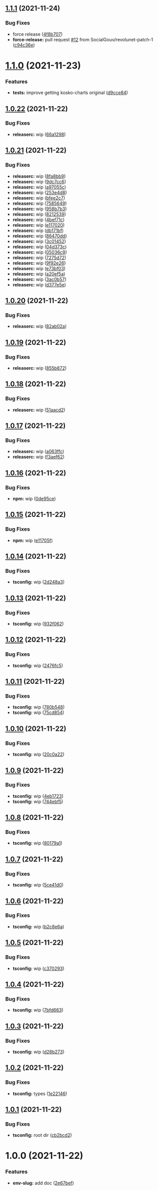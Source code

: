 ## [1.1.1](https://github.com/SocialGouv/env-slug/compare/v1.1.0...v1.1.1) (2021-11-24)


### Bug Fixes

* force release ([4f8b707](https://github.com/SocialGouv/env-slug/commit/4f8b707186e5d2ffd00406e9823c3f48546e4dd1))
* **force-release:** pull request [#12](https://github.com/SocialGouv/env-slug/issues/12) from SocialGouv/revolunet-patch-1 ([c94c36e](https://github.com/SocialGouv/env-slug/commit/c94c36ebee84f81f967f1a5ed4a83bf29f6a02bb))

# [1.1.0](https://github.com/SocialGouv/env-slug/compare/v1.0.22...v1.1.0) (2021-11-23)


### Features

* **tests:** improve getting kosko-charts original ([d9cce84](https://github.com/SocialGouv/env-slug/commit/d9cce84883b0a0c737f54c90f45bf70a6129536d))

## [1.0.22](https://github.com/SocialGouv/env-slug/compare/v1.0.21...v1.0.22) (2021-11-22)


### Bug Fixes

* **releaserc:** wip ([66a1298](https://github.com/SocialGouv/env-slug/commit/66a1298234cad996ca0f3a25d6640962603afce0))

## [1.0.21](https://github.com/SocialGouv/env-slug/compare/v1.0.20...v1.0.21) (2021-11-22)


### Bug Fixes

* **releaserc:** wip ([8fa8bb9](https://github.com/SocialGouv/env-slug/commit/8fa8bb95d6850cc73328201543b4bb966758ebad))
* **releaserc:** wip ([9dc7cc6](https://github.com/SocialGouv/env-slug/commit/9dc7cc66eac1b443486dc16c878d2708bf01d3c8))
* **releaserc:** wip ([a97055c](https://github.com/SocialGouv/env-slug/commit/a97055c90536ab836a937b676783fcb68b2cf4e9))
* **releaserc:** wip ([253e4d8](https://github.com/SocialGouv/env-slug/commit/253e4d815590e908e6a7efaee55489bc2c028451))
* **releaserc:** wip ([bfee2c7](https://github.com/SocialGouv/env-slug/commit/bfee2c7a8906474e06776a819742a3fb5b0c7973))
* **releaserc:** wip ([7585649](https://github.com/SocialGouv/env-slug/commit/7585649dfababeffc01e0e2478409d06020ac328))
* **releaserc:** wip ([958b7b3](https://github.com/SocialGouv/env-slug/commit/958b7b3a91ce579a2afd7438862b1778be818b7f))
* **releaserc:** wip ([8212539](https://github.com/SocialGouv/env-slug/commit/8212539ef7e6d82145beea52cf6fe5a97879b8dd))
* **releaserc:** wip ([4bef71c](https://github.com/SocialGouv/env-slug/commit/4bef71c2882ff263897801370a74853c1be3be09))
* **releaserc:** wip ([e117020](https://github.com/SocialGouv/env-slug/commit/e117020c6f24cc98157d15592ff862bcbd74d6cd))
* **releaserc:** wip ([db171bf](https://github.com/SocialGouv/env-slug/commit/db171bfbfc2cf12b96faf6c71c94604ca1e50de3))
* **releaserc:** wip ([86470dd](https://github.com/SocialGouv/env-slug/commit/86470dd564494bcd648696dd55b513a37a56b67c))
* **releaserc:** wip ([3c01452](https://github.com/SocialGouv/env-slug/commit/3c01452ec47df78b461f0bf3d2b372b731c3eda8))
* **releaserc:** wip ([04d373c](https://github.com/SocialGouv/env-slug/commit/04d373cd5b2cbb9476b0f641b96cefd2b29a341f))
* **releaserc:** wip ([05036c9](https://github.com/SocialGouv/env-slug/commit/05036c934c845fb89340162141d85df45e906f03))
* **releaserc:** wip ([7275d72](https://github.com/SocialGouv/env-slug/commit/7275d72ed576455c8286a8219b7ba5b541998423))
* **releaserc:** wip ([9f92e26](https://github.com/SocialGouv/env-slug/commit/9f92e26c824d1d289fe0dfff8c21099d1b4b3c45))
* **releaserc:** wip ([e73bf03](https://github.com/SocialGouv/env-slug/commit/e73bf0398f6137d41f35cd2f8f5ee4f96ae6dda7))
* **releaserc:** wip ([a20ef5a](https://github.com/SocialGouv/env-slug/commit/a20ef5aa986a335c01919e56e788dae35121c56a))
* **releaserc:** wip ([3ac0b57](https://github.com/SocialGouv/env-slug/commit/3ac0b577d3d6b0e1a81483e0aa28fd144a91eeb6))
* **releaserc:** wip ([d377e5e](https://github.com/SocialGouv/env-slug/commit/d377e5e8f5f6430eb7bf1d0c596b30d6fe40fdee))

## [1.0.20](https://github.com/SocialGouv/env-slug/compare/v1.0.19...v1.0.20) (2021-11-22)


### Bug Fixes

* **releaserc:** wip ([82ab02a](https://github.com/SocialGouv/env-slug/commit/82ab02ac574b2691e9d7a4570a88ddfb1dc2b270))

## [1.0.19](https://github.com/SocialGouv/env-slug/compare/v1.0.18...v1.0.19) (2021-11-22)


### Bug Fixes

* **releaserc:** wip ([855b872](https://github.com/SocialGouv/env-slug/commit/855b872a23755d665fbcebcce0d6ab38b1e24002))

## [1.0.18](https://github.com/SocialGouv/env-slug/compare/v1.0.17...v1.0.18) (2021-11-22)


### Bug Fixes

* **releaserc:** wip ([51aacd2](https://github.com/SocialGouv/env-slug/commit/51aacd2e7aa55d0f1387ded9275084d23bd1a0bc))

## [1.0.17](https://github.com/SocialGouv/env-slug/compare/v1.0.16...v1.0.17) (2021-11-22)


### Bug Fixes

* **releaserc:** wip ([a063ffc](https://github.com/SocialGouv/env-slug/commit/a063ffc5e4748d8e6cf781e29de34e7509831d43))
* **releaserc:** wip ([f3aef62](https://github.com/SocialGouv/env-slug/commit/f3aef62f1a988c715bf45e05629e816f4e64e4f6))

## [1.0.16](https://github.com/SocialGouv/env-slug/compare/v1.0.15...v1.0.16) (2021-11-22)


### Bug Fixes

* **npm:** wip ([0de95ce](https://github.com/SocialGouv/env-slug/commit/0de95cef238a2ce25abdeb883279006fa88451d0))

## [1.0.15](https://github.com/SocialGouv/env-slug/compare/v1.0.14...v1.0.15) (2021-11-22)


### Bug Fixes

* **npm:** wip ([e11705f](https://github.com/SocialGouv/env-slug/commit/e11705fd4b0b2f8473d36a483d5c6528eeec3406))

## [1.0.14](https://github.com/SocialGouv/env-slug/compare/v1.0.13...v1.0.14) (2021-11-22)


### Bug Fixes

* **tsconfig:** wip ([2d248a3](https://github.com/SocialGouv/env-slug/commit/2d248a39b454781e17a29033666dfbbc9e69b348))

## [1.0.13](https://github.com/SocialGouv/env-slug/compare/v1.0.12...v1.0.13) (2021-11-22)


### Bug Fixes

* **tsconfig:** wip ([932f062](https://github.com/SocialGouv/env-slug/commit/932f062145f46e0ca91abd4255c11898c3d63aac))

## [1.0.12](https://github.com/SocialGouv/env-slug/compare/v1.0.11...v1.0.12) (2021-11-22)


### Bug Fixes

* **tsconfig:** wip ([2476fc5](https://github.com/SocialGouv/env-slug/commit/2476fc54ec11487db66d3cf80d6a88be62e3f5cb))

## [1.0.11](https://github.com/SocialGouv/env-slug/compare/v1.0.10...v1.0.11) (2021-11-22)


### Bug Fixes

* **tsconfig:** wip ([780b548](https://github.com/SocialGouv/env-slug/commit/780b548c7fbc494e58a5d6de4f5c8c18bd82f130))
* **tsconfig:** wip ([75cd854](https://github.com/SocialGouv/env-slug/commit/75cd8546a2d1bb1fd3274c8a4abfc037e387a846))

## [1.0.10](https://github.com/SocialGouv/env-slug/compare/v1.0.9...v1.0.10) (2021-11-22)


### Bug Fixes

* **tsconfig:** wip ([20c0a22](https://github.com/SocialGouv/env-slug/commit/20c0a22c3fdf56d6dffdff045488d7f2ab741670))

## [1.0.9](https://github.com/SocialGouv/env-slug/compare/v1.0.8...v1.0.9) (2021-11-22)


### Bug Fixes

* **tsconfig:** wip ([4eb1723](https://github.com/SocialGouv/env-slug/commit/4eb17235d2d79843cde010fa7653a59bf54dbcf3))
* **tsconfig:** wip ([744ebf5](https://github.com/SocialGouv/env-slug/commit/744ebf5b2a7edf795ef0b2f7e3df60dfdae971c5))

## [1.0.8](https://github.com/SocialGouv/env-slug/compare/v1.0.7...v1.0.8) (2021-11-22)


### Bug Fixes

* **tsconfig:** wip ([80179a1](https://github.com/SocialGouv/env-slug/commit/80179a113f9aac1911a6f64386d98f6e68582e49))

## [1.0.7](https://github.com/SocialGouv/env-slug/compare/v1.0.6...v1.0.7) (2021-11-22)


### Bug Fixes

* **tsconfig:** wip ([5ce41d0](https://github.com/SocialGouv/env-slug/commit/5ce41d041c0e245c908135f87222d95a2bb52514))

## [1.0.6](https://github.com/SocialGouv/env-slug/compare/v1.0.5...v1.0.6) (2021-11-22)


### Bug Fixes

* **tsconfig:** wip ([b2c8e6a](https://github.com/SocialGouv/env-slug/commit/b2c8e6a4284dfa6602638538dcc41a2d5883d8c0))

## [1.0.5](https://github.com/SocialGouv/env-slug/compare/v1.0.4...v1.0.5) (2021-11-22)


### Bug Fixes

* **tsconfig:** wip ([c370293](https://github.com/SocialGouv/env-slug/commit/c370293da8b345677608a3f024adc3e94110e3b0))

## [1.0.4](https://github.com/SocialGouv/env-slug/compare/v1.0.3...v1.0.4) (2021-11-22)


### Bug Fixes

* **tsconfig:** wip ([7bfd663](https://github.com/SocialGouv/env-slug/commit/7bfd663367cc0cd25af85947fb857f09c7a7f2fa))

## [1.0.3](https://github.com/SocialGouv/env-slug/compare/v1.0.2...v1.0.3) (2021-11-22)


### Bug Fixes

* **tsconfig:** wip ([d28b273](https://github.com/SocialGouv/env-slug/commit/d28b273bd6e4c5a986687c2f080bdc70c56c8a6a))

## [1.0.2](https://github.com/SocialGouv/env-slug/compare/v1.0.1...v1.0.2) (2021-11-22)


### Bug Fixes

* **tsconfig:** types ([1e22146](https://github.com/SocialGouv/env-slug/commit/1e221468386086bb1dd890b3a3345690e1a182b5))

## [1.0.1](https://github.com/SocialGouv/env-slug/compare/v1.0.0...v1.0.1) (2021-11-22)


### Bug Fixes

* **tsconfig:** root dir ([cb2bcd2](https://github.com/SocialGouv/env-slug/commit/cb2bcd2bab92321a22a6c81f6af6daace3107e49))

# 1.0.0 (2021-11-22)


### Features

* **env-slug:** add doc ([2e67bef](https://github.com/SocialGouv/env-slug/commit/2e67bef7417597bf79b87a28f143859cf3ab514e))
